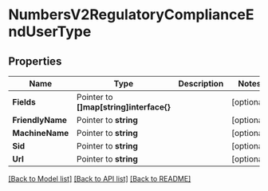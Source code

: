 # NumbersV2RegulatoryComplianceEndUserType

## Properties

Name | Type | Description | Notes
------------ | ------------- | ------------- | -------------
**Fields** | Pointer to **[]map[string]interface{}** |  | [optional] 
**FriendlyName** | Pointer to **string** |  | [optional] 
**MachineName** | Pointer to **string** |  | [optional] 
**Sid** | Pointer to **string** |  | [optional] 
**Url** | Pointer to **string** |  | [optional] 

[[Back to Model list]](../README.md#documentation-for-models) [[Back to API list]](../README.md#documentation-for-api-endpoints) [[Back to README]](../README.md)


